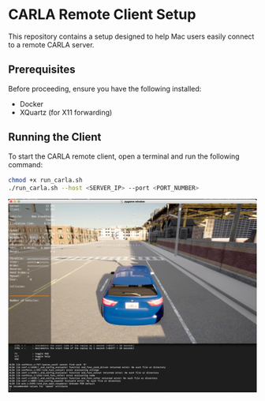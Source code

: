 # CARLA Remote Client Setup

This repository contains a setup designed to help Mac users easily connect to a remote CARLA server.

## Prerequisites

Before proceeding, ensure you have the following installed:

- Docker
- XQuartz (for X11 forwarding)

## Running the Client

To start the CARLA remote client, open a terminal and run the following command:

```bash
chmod +x run_carla.sh
./run_carla.sh --host <SERVER_IP> --port <PORT_NUMBER>
```

![Demo](resources/demo.png)
